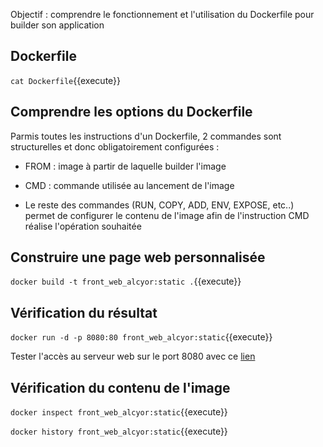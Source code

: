 
Objectif : comprendre le fonctionnement et l'utilisation du Dockerfile pour builder son application

## Dockerfile

`cat Dockerfile`{{execute}}

## Comprendre les options du Dockerfile

Parmis toutes les instructions d'un Dockerfile, 2 commandes sont structurelles et donc obligatoirement configurées :

* FROM : image à partir de laquelle builder l'image

* CMD : commande utilisée au lancement de l'image

* Le reste des commandes (RUN, COPY, ADD, ENV, EXPOSE, etc..) permet de configurer le contenu de l'image afin de l'instruction CMD réalise l'opération souhaitée

## Construire une page web personnalisée

`docker build -t front_web_alcyor:static .`{{execute}}

## Vérification du résultat

`docker run -d -p 8080:80 front_web_alcyor:static`{{execute}}

Tester l'accès au serveur web sur le port 8080 avec ce [lien](https://[[HOST_SUBDOMAIN]]-8080-[[KATACODA_HOST]].environments.katacoda.com/)

## Vérification du contenu de l'image

`docker inspect front_web_alcyor:static`{{execute}}

`docker history front_web_alcyor:static`{{execute}}
